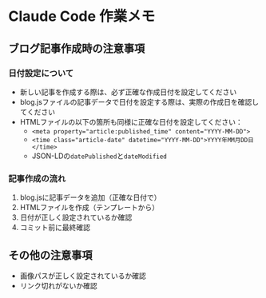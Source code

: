 # Claude Code 作業メモ

## ブログ記事作成時の注意事項

### 日付設定について
- 新しい記事を作成する際は、必ず正確な作成日付を設定してください
- blog.jsファイルの記事データで日付を設定する際は、実際の作成日を確認してください
- HTMLファイルの以下の箇所も同様に正確な日付を設定してください：
  - `<meta property="article:published_time" content="YYYY-MM-DD">`
  - `<time class="article-date" datetime="YYYY-MM-DD">YYYY年MM月DD日</time>`
  - JSON-LDの`datePublished`と`dateModified`

### 記事作成の流れ
1. blog.jsに記事データを追加（正確な日付で）
2. HTMLファイルを作成（テンプレートから）
3. 日付が正しく設定されているか確認
4. コミット前に最終確認

## その他の注意事項
- 画像パスが正しく設定されているか確認
- リンク切れがないか確認